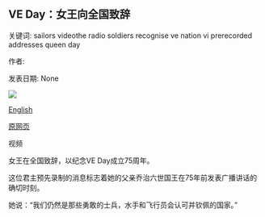 ## VE Day：女王向全国致辞

关键词: sailors videothe radio soldiers recognise ve nation vi prerecorded addresses queen day

作者: 

发表日期: None

![](https://ichef.bbci.co.uk/news/1024/branded_news/92CC/production/_112208573_p08cplk2.jpg)

[English](VE%20Day%3A%20The%20Queen%20addresses%20the%20nation.md)

[原网页](https://www.bbc.com/news/uk-52591277)

视频

女王在全国致辞，以纪念VE Day成立75周年。

这位君主预先录制的消息标志着她的父亲乔治六世国王在75年前发表广播讲话的确切时刻。

她说：“我们仍然是那些勇敢的士兵，水手和飞行员会认可并钦佩的国家。”